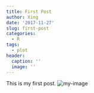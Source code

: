 ```yaml
---
title: First Post
author: Xing
date: '2017-11-27'
slug: first-post
categories:
  - R
tags:
  - plot
header:
  caption: ''
  image: ''
---
```


This is my first post.
![my-image](/img/Flipism.jpg)